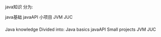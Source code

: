 ###
java知识 分为:

java基础
javaAPI
小项目
JVM
JUC

###
Java knowledge Divided into:
Java basics
javaAPI
Small projects
JVM
JUC